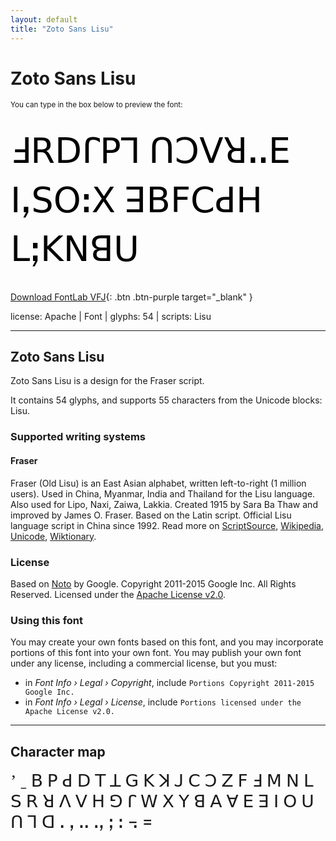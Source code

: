 ```yaml
---
layout: default
title: "Zoto Sans Lisu"
---
```


# Zoto Sans Lisu

<small>You can type in the box below to preview the font:</small>

<div contenteditable="true" style="font-family: 'Zoto Sans Lisu'; font-size: 4em; color:black; margin: 0.5em 0 0.5em 0; line-height: 1.4em;">
ꓞꓣꓓꓩꓑꓶ ꓵꓛꓦꓤꓺꓰ ꓲꓹꓢꓳꓽꓫ ꓱꓐꓝꓚꓒꓧ ꓡꓼꓗꓠꓭꓴ
</div>

[Download FontLab VFJ](https://downgit.github.io/#/home?url=https://github.com/fontlabcom/getgo-fonts/blob/main/getgo-fonts/apache/zotosans/zotosans-lisu.vfj){: .btn .btn-purple target="_blank" }

license: Apache \| Font \| glyphs: 54 \| scripts: Lisu

---


## Zoto Sans Lisu

Zoto Sans Lisu is a design for the Fraser script.

It contains 54 glyphs, and supports 55 characters from the Unicode blocks: Lisu.


### Supported writing systems


#### Fraser

Fraser (Old Lisu) is an East Asian alphabet, written left-to-right (1 million users). Used in China, Myanmar, India and Thailand for the Lisu language. Also used for Lipo, Naxi, Zaiwa, Lakkia. Created 1915 by Sara Ba Thaw and improved by James O. Fraser. Based on the Latin script. Official Lisu language script in China since 1992. Read more on [ScriptSource](https://scriptsource.org/scr/Lisu), [Wikipedia](https://en.wikipedia.org/wiki/ISO_15924:Lisu), [Unicode](https://www.unicode.org/versions/Unicode13.0.0/ch18.pdf#G44587), [Wiktionary](https://en.wiktionary.org/wiki/Category:Lisu_script).


### License

Based on [Noto](https://github.com/notofonts) by Google. Copyright 2011-2015 Google Inc. All Rights Reserved. Licensed under the [Apache License v2.0](https://www.apache.org/licenses/LICENSE-2.0.txt).

### Using this font

You may create your own fonts based on this font, and you may incorporate portions of this font into your own font. You may publish your own font under any license, including a commercial license, but you must:

- in _Font Info › Legal › Copyright_, include `Portions Copyright 2011-2015 Google Inc.`
- in _Font Info › Legal › License_, include `Portions licensed under the Apache License v2.0.`


---

## Character map

<div style="font-family: 'Zoto Sans Lisu'; font-size: 2em;">
ʼ ˍ ꓐ ꓑ ꓒ ꓓ ꓔ ꓕ ꓖ ꓗ ꓘ ꓙ ꓚ ꓛ ꓜ ꓝ ꓞ ꓟ ꓠ ꓡ ꓢ ꓣ ꓤ ꓥ ꓦ ꓧ ꓨ ꓩ ꓪ ꓫ ꓬ ꓭ ꓮ ꓯ ꓰ ꓱ ꓲ ꓳ ꓴ ꓵ ꓶ ꓷ ꓸ ꓹ ꓺ ꓻ ꓼ ꓽ ꓾ ꓿
</div>

